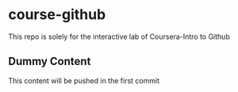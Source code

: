 # course-github
This repo is solely for the interactive lab of Coursera-Intro to Github

## Dummy Content
This content will be pushed in the first commit
